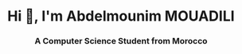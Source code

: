 <h1 align="center">Hi 👋, I'm Abdelmounim MOUADILI</h1>
<h3 align="center">A Computer Science Student from Morocco</h3>

